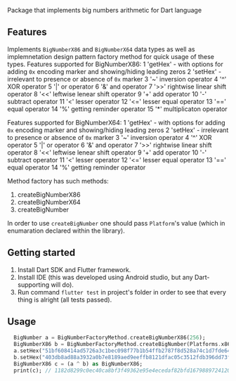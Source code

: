 Package that implements big numbers arithmetic for Dart language

## Features

Implements `BigNumberX86` and `BigNumberX64` data types as well as implemnetation design pattern factory method for quick usage of these types.
Features supported for BigNumberX86:
1 'getHex' - with options for adding `0x` encoding marker and showing/hiding leading zeros
2 'setHex' - irrelevant to presence or absence of `0x` marker
3 '~'  inversion operator
4 '^' XOR operator
5 '|' or operator
6 '&' and operator
7 '>>' rightwise linear shift operator
8 '<<' leftwise lenear shift operator
9 '+' add operator
10 '-' subtract operator
11 '<' lesser operator
12 '<=' lesser equal operator
13 '==' equal operator
14 '%' getting reminder operator
15 '*' multiplicaton operator

Features supported for BigNumberX64:
1 'getHex' - with options for adding `0x` encoding marker and showing/hiding leading zeros
2 'setHex' - irrelevant to presence or absence of `0x` marker
3 '~'  inversion operator
4 '^' XOR operator
5 '|' or operator
6 '&' and operator
7 '>>' rightwise linear shift operator
8 '<<' leftwise lenear shift operator
9 '+' add operator
10 '-' subtract operator
11 '<' lesser operator
12 '<=' lesser equal operator
13 '==' equal operator
14 '%' getting reminder operator

Method factory has such methods:
1. createBigNumberX86
2. createBigNumberX64
3. createBigNumber

In order to use `createBigNumber` one should pass `Platform`'s value (which in enumaration declared within the library). 

## Getting started

1. Install Dart SDK and Flutter framework.
2. Install IDE (this was developed using Android studio, but any Dart-supporting will do).
3. Run command `flutter test` in project's folder in order to see that every thing is alright (all tests passed).

## Usage

```dart
  BigNumber a = BigNumberFactoryMethod.createBigNumberX86(256);
  BigNumberX86 b = BigNumberFactoryMethod.createBigNumber(Platforms.x86, 256);
  a.setHex("51bf608414ad5726a3c1bec098f77b1b54ffb2787f8d528a74c1d7fde6470ea4");
  b.setHex("403db8ad88a3932a0b7e8189aed9eeffb8121dfac05c3512fdb396dd73f6331c");
  BigNumberX86 c = (a ^ b) as BigNumberX86;
  print(c); // 1182d8299c0ec40ca8bf3f49362e95e4ecedaf82bfd167988972412095b13db8
```
